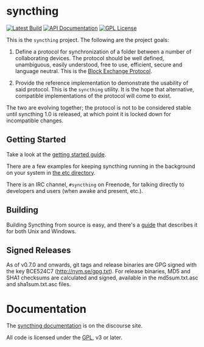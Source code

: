 syncthing
=========

[![Latest Build](http://img.shields.io/jenkins/s/http/build.syncthing.net/syncthing.svg?style=flat-square)](http://build.syncthing.net/job/syncthing/lastBuild/)
[![API Documentation](http://img.shields.io/badge/api-Godoc-blue.svg?style=flat-square)](http://godoc.org/github.com/syncthing/syncthing)
[![GPL License](http://img.shields.io/badge/license-GPL-blue.svg?style=flat-square)](http://opensource.org/licenses/GPL-3.0)

This is the `syncthing` project. The following are the project goals:

 1. Define a protocol for synchronization of a folder between a number of
    collaborating devices. The protocol should be well defined, unambiguous,
    easily understood, free to use, efficient, secure and language neutral.
    This is the [Block Exchange
    Protocol](https://github.com/syncthing/protocol/blob/master/BEPv1.md).

 2. Provide the reference implementation to demonstrate the usability of
    said protocol. This is the `syncthing` utility. It is the hope that
    alternative, compatible implementations of the protocol will come to
    exist.

The two are evolving together; the protocol is not to be considered
stable until syncthing 1.0 is released, at which point it is locked down
for incompatible changes.

Getting Started
---------------

Take a look at the [getting started guide](http://discourse.syncthing.net/t/46).

There are a few examples for keeping syncthing running in the background
on your system in [the etc directory](https://github.com/syncthing/syncthing/blob/master/etc).

There is an IRC channel, `#syncthing` on Freenode, for talking directly
to developers and users (when awake and present, etc.).

Building
--------

Building Syncthing from source is easy, and there's a
[guide](http://discourse.syncthing.net/t/44)
that describes it for both Unix and Windows.

Signed Releases
---------------

As of v0.7.0 and onwards, git tags and release binaries are GPG signed with
the key BCE524C7 (http://nym.se/gpg.txt). For release binaries, MD5 and
SHA1 checksums are calculated and signed, available in the
md5sum.txt.asc and sha1sum.txt.asc files.

Documentation
=============

The [syncthing
documentation](http://discourse.syncthing.net/category/documentation) is
on the discourse site.

All code is licensed under the
[GPL](https://github.com/syncthing/syncthing/blob/master/LICENSE), v3 or
later.
